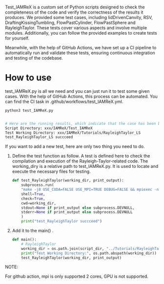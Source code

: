 Test_IAMReX is a custom set of Python scripts designed to check the completeness of the code and verify the correctness of the results it produces. We provided some test cases, including lidDrivenCanvity, RSV, DraftingKissingTumbling, FlowPastCylinder, FlowPastSphere and RayleighTaylor. These tests cover various aspects and involve multiple modules. Additionally, you can follow the provided examples to create tests for yourself.

Meanwhile, with the help of GitHub Actions, we have set up a CI pipeline to automatically run and validate these tests, ensuring continuous integration and testing of the codebase.

# How to use 

test_IAMReX.py is all we need and you can just run it to test some given cases. With the help of GitHub Actions, this process can be automated. You can find the CI task in .github/workflows/test_IAMReX.yml.

```bash
python3 test_IAMReX.py


# Here are the running results, which indicate that the case has been built and run successfully.
Script Directory: xxx/IAMReX/Test_IAMReX
Test Working Directory: xxx/IAMReX/Tutorials/RayleighTaylor_LS
test_RayleighTaylor_LS succceed
```

If you want to add a new test, here are only two thing you need to do. 

1. Define the test function as follow. A test is defined here to check the compilation and execution of the Rayleigh-Taylor-related code. The working_diry is a relative path to test_IAMReX.py. It is used to locate and execute the necessary files for testing.

    ```python
    def test_RayleighTaylor(working_dir, print_output):
        subprocess.run(
        "make -j8 USE_CUDA=FALSE USE_MPI=TRUE DEBUG=FALSE && mpiexec -np 2 ./amr2d.gnu.MPI.ex inputs.2d.rayleightaylor", 
        shell=True, 
        check=True, 
        cwd=working_dir,
        stdout=None if print_output else subprocess.DEVNULL,
        stderr=None if print_output else subprocess.DEVNULL
        )
        print("test_RayleighTaylor succceed")
    ```
2. Add it to the main() .
    ```python
    def main():
        # RayleighTaylor
        working_dir = os.path.join(script_dir, "../Tutorials/RayleighTaylor")
        print("Test Working Directory:", os.path.abspath(working_dir))
        test_RayleighTaylor(working_dir, print_output)   
    ```



NOTE: 

For github action, mpi is only supported 2 cores, GPU is not supported.


